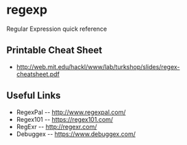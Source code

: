 # regexp
Regular Expression quick reference

## Printable Cheat Sheet
- http://web.mit.edu/hackl/www/lab/turkshop/slides/regex-cheatsheet.pdf

## Useful Links
- RegexPal -- http://www.regexpal.com/
- Regex101 -- https://regex101.com/
- RegExr -- http://regexr.com/
- Debuggex -- https://www.debuggex.com/

